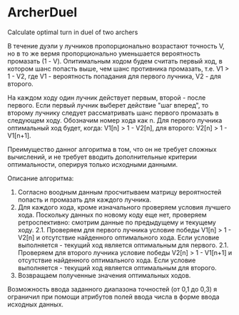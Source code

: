 # ArcherDuel
Calculate optimal turn in duel of two archers

В течение дуэли у лучников пропорционально возрастают точность V, но в то же вермя пропорционально уменьшается вероятность промазать (1 - V). 
Опитимальным ходом будем считать первый ход, в котором шанс попасть выше, чем шанс противника промазать, т.е. 
V1 > 1 - V2, 
где V1 - вероятность попадания для первого лучника, V2 - для второго. 

На каждом ходу один лучник действует первым, второй - после первого. Если первый лучник выберет действие "шаг вперед", то второму лучнику следует рассматривать шанс первого промазать в следующем ходу.
Обозначим номер хода как n.
Для первого лучника оптимальный ход будет, когда:
V1[n] > 1 - V2[n], 
для второго:
V2[n] > 1 - V1[n+1].

Преимущество данног алгоритма в том, что он не требует сложных вычислений, и не требует вводить дополнительные критерии оптимальности, оперируя только исходными данными.

Описание алгоритма:
1. Согласно воодным данным просчитываем матрицу вероятностей попасть и промазать для каждого лучника.
2. Для каждого хода, кроме изначального проверяем условия лучшего хода. Поскольку данных по новому коду еще нет, проверяем ретроспективно: смотрим данные по предыдущему и текущему ходу.
    2.1. Проверяем для первого лучника условие победы V1[n] > 1 - V2[n] и отсутствие найденного оптимального хода. Если условие выполняется - текущий ход является оптимальным для первого.
    2.1. Проверяем для второго лучника условие победы V2[n] > 1 - V1[n+1] и отсутствие найденного оптимального хода. Если условие выполняется - текущий ход является оптимальным для второго.
3. Возвращаем полученные значения оптимальных ходов.

Возможность ввода заданного диапазона точностей (от 0,1 до 0,3) я ограничил при помощи атрибутов полей ввода числа в форме ввода исходных данных.